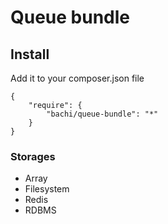 # Queue bundle

## Install ##

Add it to your composer.json file

```
{
    "require": {
        "bachi/queue-bundle": "*"
    }
}
```

### Storages ###

 * Array
 * Filesystem
 * Redis
 * RDBMS